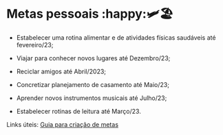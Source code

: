 # Metas pessoais :happy::small_airplane::beach_umbrella:

- Estabelecer uma rotina alimentar e de atividades físicas saudáveis até fevereiro/23;

- Viajar para conhecer novos lugares até Dezembro/23;

- Reciclar amigos até Abril/2023;

- Concretizar planejamento de casamento até Maio/23;

- Aprender novos instrumentos musicais até Julho/23;

- Estabelecer rotinas de leitura até Março/23.

  

Links úteis:
[Guia para criação de metas](https://www.vagas.com.br/profissoes/metas-para-2023-alcancaveis/)
